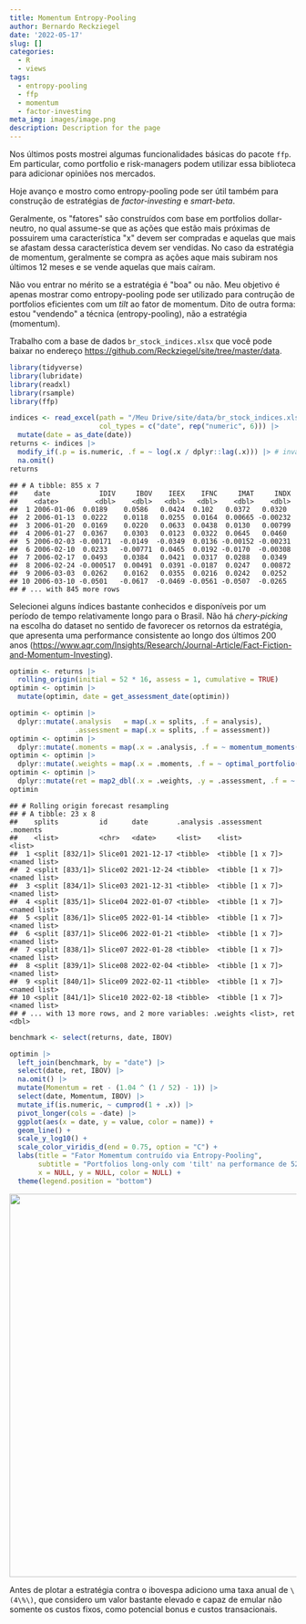 ```yaml
---
title: Momentum Entropy-Pooling
author: Bernardo Reckziegel
date: '2022-05-17'
slug: []
categories:
  - R
  - views
tags:
  - entropy-pooling
  - ffp
  - momentum
  - factor-investing
meta_img: images/image.png
description: Description for the page
---
```


Nos últimos posts mostrei algumas funcionalidades básicas do pacote `ffp`. Em particular, como portfolio e risk-managers podem utilizar essa biblioteca para adicionar opiniões nos mercados.

Hoje avanço e mostro como entropy-pooling pode ser útil também para construção de estratégias de _factor-investing_ e _smart-beta_.

Geralmente, os "fatores" são construídos com base em portfolios dollar-neutro, no qual assume-se que as ações que estão mais próximas de possuirem uma característica "x" devem ser compradas e aquelas que mais se afastam dessa característica devem ser vendidas. No caso da estratégia de momentum, geralmente se compra as ações aque mais subiram nos últimos 12 meses e se vende aquelas que mais caíram. 

Não vou entrar no mérito se a estratégia é "boa" ou não. Meu objetivo é apenas mostrar como entropy-pooling pode ser utilizado para contrução de portfolios eficientes com um _tilt_ ao fator de momentum. Dito de outra forma: estou "vendendo" a técnica (entropy-pooling), não a estratégia (momentum).

Trabalho com a base de dados `br_stock_indices.xlsx` que você pode baixar no endereço https://github.com/Reckziegel/site/tree/master/data.


```r
library(tidyverse)
library(lubridate)
library(readxl)
library(rsample)
library(ffp)

indices <- read_excel(path = "/Meu Drive/site/data/br_stock_indices.xlsx", 
                      col_types = c("date", rep("numeric", 6))) |> 
  mutate(date = as_date(date))  
returns <- indices |> 
  modify_if(.p = is.numeric, .f = ~ log(.x / dplyr::lag(.x))) |> # invariance
  na.omit()
returns
```

```
## # A tibble: 855 x 7
##    date            IDIV     IBOV    IEEX    IFNC     IMAT     INDX
##    <date>         <dbl>    <dbl>   <dbl>   <dbl>    <dbl>    <dbl>
##  1 2006-01-06  0.0189    0.0586   0.0424  0.102   0.0372   0.0320 
##  2 2006-01-13  0.0222    0.0118   0.0255  0.0164  0.00665 -0.00232
##  3 2006-01-20  0.0169    0.0220   0.0633  0.0438  0.0130   0.00799
##  4 2006-01-27  0.0367    0.0303   0.0123  0.0322  0.0645   0.0460 
##  5 2006-02-03 -0.00171  -0.0149  -0.0349  0.0136 -0.00152 -0.00231
##  6 2006-02-10  0.0233   -0.00771  0.0465  0.0192 -0.0170  -0.00308
##  7 2006-02-17  0.0493    0.0384   0.0421  0.0317  0.0288   0.0349 
##  8 2006-02-24 -0.000517  0.00491  0.0391 -0.0187  0.0247   0.00872
##  9 2006-03-03  0.0262    0.0162   0.0355  0.0216  0.0242   0.0252 
## 10 2006-03-10 -0.0501   -0.0617  -0.0469 -0.0561 -0.0507  -0.0265 
## # ... with 845 more rows
```

Selecionei alguns índices bastante conhecidos e disponíveis por um período de tempo relativamente longo para o Brasil. Não há _chery-picking_ na escolha do dataset no sentido de favorecer os retornos da estratégia, que apresenta uma performance consistente ao longo dos últimos 200 anos (https://www.aqr.com/Insights/Research/Journal-Article/Fact-Fiction-and-Momentum-Investing).




```r
optimin <- returns |> 
  rolling_origin(initial = 52 * 16, assess = 1, cumulative = TRUE)
optimin <- optimin |> 
  mutate(optimin, date = get_assessment_date(optimin))

optimin <- optimin |>
  dplyr::mutate(.analysis   = map(.x = splits, .f = analysis),
                .assessment = map(.x = splits, .f = assessment))
optimin <- optimin |>
  dplyr::mutate(.moments = map(.x = .analysis, .f = ~ momentum_moments(.x = .x, .period = 52)))
optimin <- optimin |>
  dplyr::mutate(.weights = map(.x = .moments, .f = ~ optimal_portfolio(sigma = .x$sigma, mu = .x$mu, .wmin = 0, .wmax = 1)))
optimin <- optimin |>
  dplyr::mutate(ret = map2_dbl(.x = .weights, .y = .assessment, .f = ~ as.matrix(.y[ , -1]) %*% .x))
optimin
```

```
## # Rolling origin forecast resampling 
## # A tibble: 23 x 8
##    splits          id      date       .analysis .assessment      .moments    
##    <list>          <chr>   <date>     <list>    <list>           <list>      
##  1 <split [832/1]> Slice01 2021-12-17 <tibble>  <tibble [1 x 7]> <named list>
##  2 <split [833/1]> Slice02 2021-12-24 <tibble>  <tibble [1 x 7]> <named list>
##  3 <split [834/1]> Slice03 2021-12-31 <tibble>  <tibble [1 x 7]> <named list>
##  4 <split [835/1]> Slice04 2022-01-07 <tibble>  <tibble [1 x 7]> <named list>
##  5 <split [836/1]> Slice05 2022-01-14 <tibble>  <tibble [1 x 7]> <named list>
##  6 <split [837/1]> Slice06 2022-01-21 <tibble>  <tibble [1 x 7]> <named list>
##  7 <split [838/1]> Slice07 2022-01-28 <tibble>  <tibble [1 x 7]> <named list>
##  8 <split [839/1]> Slice08 2022-02-04 <tibble>  <tibble [1 x 7]> <named list>
##  9 <split [840/1]> Slice09 2022-02-11 <tibble>  <tibble [1 x 7]> <named list>
## 10 <split [841/1]> Slice10 2022-02-18 <tibble>  <tibble [1 x 7]> <named list>
## # ... with 13 more rows, and 2 more variables: .weights <list>, ret <dbl>
```



```r
benchmark <- select(returns, date, IBOV)

optimin |>
  left_join(benchmark, by = "date") |>
  select(date, ret, IBOV) |>
  na.omit() |>
  mutate(Momentum = ret - (1.04 ^ (1 / 52) - 1)) |>
  select(date, Momentum, IBOV) |>
  mutate_if(is.numeric, ~ cumprod(1 + .x)) |>
  pivot_longer(cols = -date) |>
  ggplot(aes(x = date, y = value, color = name)) +
  geom_line() + 
  scale_y_log10() + 
  scale_color_viridis_d(end = 0.75, option = "C") + 
  labs(title = "Fator Momemtum contruído via Entropy-Pooling", 
       subtitle = "Portfolios long-only com 'tilt' na performance de 52 semanas", 
       x = NULL, y = NULL, color = NULL) + 
  theme(legend.position = "bottom")
```

<img src="{{< blogdown/postref >}}index_files/figure-html/unnamed-chunk-4-1.png" width="672" />

Antes de plotar a estratégia contra o ibovespa adiciono uma taxa anual de `\(4\%\)`, que considero um valor bastante elevado e capaz de emular não somente os custos fixos, como potencial bonus e custos transacionais.


